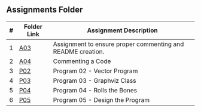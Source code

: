 ##  Assignments Folder

| # | Folder Link | Assignment Description |
|:-:| ----------- | ---------------------- |
| 1 |[A03](https://github.com/apanta0525/2143-OOP-Panta/tree/main/Assignments/A03) |  Assignment to ensure proper commenting and README creation. |
| 2 |[A04](https://github.com/apanta0525/2143-OOP-Panta/tree/main/Assignments/A04) | Commenting a Code |
| 3 |[P02](https://github.com/apanta0525/2143-OOP-Panta/tree/main/Assignments/P02) | Program 02 - Vector Program |
| 4 |[P03](https://github.com/apanta0525/2143-OOP-Panta/tree/main/Assignments/P03) | Program 03 -  Graphviz Class |
| 5 |[P04](https://github.com/apanta0525/2143-OOP-Panta/tree/main/Assignments/P04) | Program 04 - Rolls the Bones |
| 6 |[P05](https://github.com/apanta0525/2143-OOP-Panta/tree/main/Assignments/P05) | Program 05 - Design the Program |
